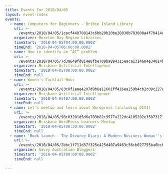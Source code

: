 ```yaml
---
title: Events for 2018/04/05
layout: event-index
events:
  - name: Computers for Beginners - Bribie Island Library
    uri: >-
      /events/2018/04/05/1cacf440708143c6bb20b20be20830b783808a4f70414a8b9c93780312ab44f2
    organizer: Moreton Bay Region Libraries
    timeStart: '2018-04-05T04:00:00.000Z'
    timeEnd: '2018-04-05T06:00:00.000Z'
  - name: How to identify an “AI” problem
    uri: >-
      /events/2018/04/05/7d38649fd814e8fbe709ba894315eaca1314604e34014b698f26dda0f60e4c74
    organizer: Brisbane Artificial Intelligence
    timeStart: '2018-04-05T08:00:00.000Z'
    timeEnd: null
  - name: Women's Cocktail Hour
    uri: >-
      /events/2018/04/05/83c8f1aae4207d9b6e11601ff416ea259b4cb2c09c227a5e5062b78c53b4a8c0
    organizer: Brisbane Artificial Intelligence
    timeStart: '2018-04-05T07:00:00.000Z'
    timeEnd: null
  - name: Let's meetup and learn about Wordpress (including DIVI)
    uri: >-
      /events/2018/04/05/90c03201d5d6a703b82c9577a222dc4105202e35073171a673888db2bbdcaabc
    organizer: Brisbane WordPress Learners Meetup
    timeStart: '2018-04-05T08:30:00.000Z'
    timeEnd: null
  - name: 'Book launch - The Divorce Diary: A Modern Business Woman''s Survival Guide'
    uri: >-
      /events/2018/04/05/2bbc1f711d37f325e425d407a9463c56cb027755ba6bc680abbc6ba1cba4cc86
    organizer: Savvy Australian Bloggers
    timeStart: '2018-04-05T09:00:00.000Z'
    timeEnd: null

---
```

